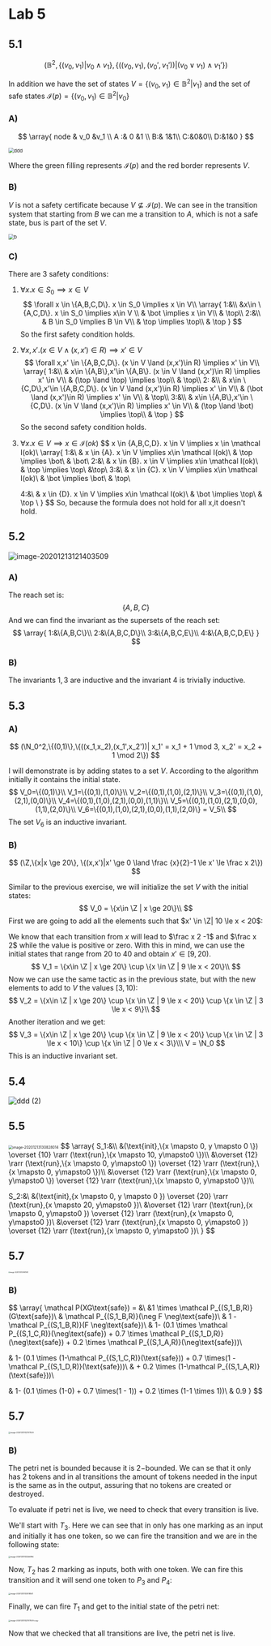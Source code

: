# Lab 5

## 5.1

$$
(\mathbb B^2, \{(v_0,v_1)|v_0 \land v_1\}, \{((v_0,v_1),(v_0',v_1')) | (v_0 \lor v_1) \land v_1'\})
$$

In addition we have the set of states $V = \{(v_0,v_1) \in \mathbb B^2|v_1\}$ and the set of safe states $\mathcal I(p) = \{(v_0,v_1) \in \mathbb B ^2 | v_0\}$ 

### A)

$$
\array{
node & v_0 &v_1 \\
A :& 0 &1 \\
B:& 1&1\\
C:&0&0\\
D:&1&0
}
$$

<img src="Resources/05/a.svg" alt="ddd" style="zoom: 67%;" />

Where the green filling represents $\mathcal I(p)$ and the red border represents $V$.

### B)

 $V$ is not a safety certificate because $V \not \subseteq \mathcal I(p)$. We can see in the transition system that starting from $B$ we can me a transition to $A$, which is not a safe state, bus is part of the set $V$.   

<img src="Resources/05/b.svg" alt="b" style="zoom:67%;" />

### C)

There are 3 safety conditions:

1. $\forall x. x \in S_0 \implies x \in V$
   $$
   \forall x \in \{A,B,C,D\}. x \in S_0 \implies x \in V\\
   \array{
   1:&\\
   &x\in \{A,C,D\}. x \in S_0 \implies x\in V \\
   & \bot \implies x \in V\\ 
   & \top\\
   2:&\\
   & B \in S_0 \implies B \in V\\
   & \top \implies \top\\
   & \top
   }
   $$
   So the first safety condition holds.

2. $\forall x,x'. (x \in V \land (x,x')\in R) \implies x' \in V$
   $$
   \forall x,x' \in \{A,B,C,D\}. (x \in V \land (x,x')\in R) \implies x' \in V\\
   \array{
   1:&\\
   & x\in \{A,B\},x'\in \{A,B\}. (x \in V \land (x,x')\in R) \implies x' \in V\\
   & (\top \land \top) \implies \top\\
   & \top\\
   2: &\\
   & x\in \{C,D\},x'\in \{A,B,C,D\}. (x \in V \land (x,x')\in R) \implies x' \in V\\
   & (\bot \land (x,x')\in R) \implies x' \in V\\
   & \top\\
   3:&\\
   & x\in \{A,B\},x'\in \{C,D\}. (x \in V \land (x,x')\in R) \implies x' \in V\\
   & (\top \land \bot) \implies \top\\
   & \top
   }
   $$
   So the second safety condition holds.

3. $\forall x. x \in V \implies x \in \mathcal I(ok)$
   $$
   x \in \{A,B,C,D\}. x \in V \implies x \in \mathcal I(ok)\\
   \array{
   1:&\\
   & x \in \{A\}. x \in V \implies x\in \mathcal I(ok)\\
   & \top \implies \bot\\
   & \bot\\
   2:&\\
   & x \in \{B\}. x \in V \implies x\in \mathcal I(ok)\\
   & \top \implies \top\\
   &\top\\
   3:&\\
   & x \in \{C\}. x \in V \implies x\in \mathcal I(ok)\\
   & \bot \implies \bot\\
   & \top\\
   
   4:&\\
   & x \in \{D\}. x \in V \implies x\in \mathcal I(ok)\\
   & \bot \implies \top\\
   & \top \\
   }
   $$
   So, because the formula does not hold for all x,it doesn't hold.

## 5.2

![image-20201213121403509](Resources/05/image-20201213121403509.png)

### A)

The reach set is:
$$
\{A,B,C\}
$$
And we can find the invariant as the supersets of the reach set:
$$
\array{
1:&\{A,B,C\}\\
2:&\{A,B,C,D\}\\
3:&\{A,B,C,E\}\\
4:&\{A,B,C,D,E\}
}
$$

### B)

The invariants $1,3$ are inductive and the invariant $4$ is trivially inductive.

## 5.3

### A)

$$
(\N_0^2,\{(0,1)\},\{((x_1,x_2),(x_1',x_2'))| x_1' = x_1 + 1 \mod 3, x_2' = x_2 + 1 \mod 2\})
$$

I will demonstrate is by adding states to a set $V$. According to the algorithm initially it contains the initial state.
$$
V_0=\{(0,1)\}\\
V_1=\{(0,1),(1,0)\}\\
V_2=\{(0,1),(1,0),(2,1)\}\\
V_3=\{(0,1),(1,0),(2,1),(0,0)\}\\
V_4=\{(0,1),(1,0),(2,1),(0,0),(1,1)\}\\
V_5=\{(0,1),(1,0),(2,1),(0,0),(1,1),(2,0)\}\\
V_6=\{(0,1),(1,0),(2,1),(0,0),(1,1),(2,0)\} = V_5\\
$$
The set $V_6$ is an inductive invariant.

### B)

$$
(\Z,\{x|x \ge 20\}, \{(x,x')|x' \ge 0 \land \frac {x}{2}-1 \le x' \le \frac x 2\})
$$

Similar to the previous exercise, we will initialize the set $V$ with the initial states:
$$
V_0 = \{x\in \Z | x \ge 20\}\\
$$
First we are going to add all the elements such that $x' \in \Z| 10 \le x < 20$:

We know that each transition from $x$ will lead to $\frac x 2 -1$ and $\frac x 2$ while the value is positive or zero. With this in mind, we can use the initial states that range from $20$ to $40$ and obtain $x' \in [9,20)$.
$$
V_1 = \{x\in \Z | x \ge 20\} \cup \{x \in \Z | 9 \le x < 20\}\\
$$
Now we can use the same tactic as in the previous state, but with the new elements to add to $V$ the values $[3,10)$:
$$
V_2 = \{x\in \Z | x \ge 20\} \cup \{x \in \Z | 9 \le x < 20\} \cup \{x \in \Z | 3 \le x < 9\}\\
$$
Another iteration and we get:
$$
V_3 = \{x\in \Z | x \ge 20\} \cup \{x \in \Z | 9 \le x < 20\} \cup \{x \in \Z | 3 \le x < 10\} \cup \{x \in \Z | 0 \le x < 3\}\\\
V = \N_0
$$
This is an inductive invariant set.

## 5.4

![ddd (2)](Resources/05/5.svg)

## 5.5

<img src="Resources/05/image-20201213130828014.png" alt="image-20201213130828014" style="zoom:50%;" />
$$
\array{
S_1:&\\
&(\text{init},\{x \mapsto 0, y \mapsto 0 \})
\overset {10} \rarr (\text{run},\{x \mapsto 10, y\mapsto0 \})\\
&\overset {12} \rarr (\text{run},\{x \mapsto 0, y\mapsto0 \})
\overset {12} \rarr (\text{run},\{x \mapsto 0, y\mapsto0 \})\\
&\overset {12} \rarr (\text{run},\{x \mapsto 0, y\mapsto0 \})
\overset {12} \rarr (\text{run},\{x \mapsto 0, y\mapsto0 \})\\

S_2:&\\
&(\text{init},\{x \mapsto 0, y \mapsto 0 \})
\overset {20} \rarr (\text{run},\{x \mapsto 20, y\mapsto0 \})\\
&\overset {12} \rarr (\text{run},\{x \mapsto 0, y\mapsto0 \})
\overset {12} \rarr (\text{run},\{x \mapsto 0, y\mapsto0 \})\\
&\overset {12} \rarr (\text{run},\{x \mapsto 0, y\mapsto0 \})
\overset {12} \rarr (\text{run},\{x \mapsto 0, y\mapsto0 \})\\
}
$$

## 5.7

<img src="Resources/05/image-20201213130941583.png" alt="image-20201213130941583" style="zoom:20%;" />

### B)

$$
\array{
\mathcal P(XG\text{safe}) = &\\
&1 \times \mathcal P_{(S,1_B,R)}(G\text{safe})\\
& \mathcal P_{(S,1_B,R)}(\neg F \neg\text{safe})\\
& 1 - \mathcal P_{(S,1_B,R)}(F \neg\text{safe})\\
& 1- (0.1 \times \mathcal P_{(S,1_C,R)}(\neg\text{safe}) + 0.7 \times \mathcal P_{(S,1_D,R)}(\neg\text{safe}) + 0.2 \times \mathcal P_{(S,1_A,R)}(\neg\text{safe}))\\

& 1- (0.1 \times (1-\mathcal P_{(S,1_C,R)}(\text{safe})) + 0.7 \times(1 - \mathcal P_{(S,1_D,R)}(\text{safe}))\\ & + 0.2 \times (1-\mathcal P_{(S,1_A,R)}(\text{safe}))\\

& 1- (0.1 \times (1-0) + 0.7 \times(1 - 1)) + 0.2 \times (1-1 \times 1))\\
& 0.9
}
$$

## 5.7

<img src="Resources/05/image-20201213132707509.png" alt="image-20201213132707509" style="zoom:25%;" />

### B)

The petri net is bounded because it is $2-$bounded. We can se that it only has 2 tokens and in al transitions the amount of tokens needed in the input is the same as in the output, assuring that no tokens are created or destroyed.

To evaluate if petri net is live, we need to check that every transition is live. 

We'll start with $T_3$. Here we can see that in only has one marking as an input and initially it has one token, so we can fire the transition and we are in the following state:

<img src="Resources/05/image-20201213133246194.png" alt="image-20201213133246194" style="zoom:25%;" />

Now, $T_2$ has 2 marking as inputs, both with one token. We can fire this transition and it will send one token to $P_3$ and $P_4$:

<img src="Resources/05/image-20201213133518541.png" alt="image-20201213133518541" style="zoom:25%;" />

Finally, we can fire $T_1$ and get to the initial state of the petri net:

<img src="Resources/05/image-20201213132707509 copy.png" alt="image-20201213132707509 copy" style="zoom:25%;" />

Now that we checked that all transitions are live, the petri net is live.



